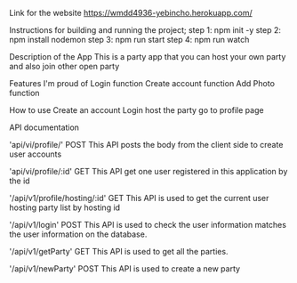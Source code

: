 Link for the website
https://wmdd4936-yebincho.herokuapp.com/

Instructions for building and running the project;
step 1: npm init -y step 2: npm install nodemon step 3: npm run start step 4: npm run watch

Description of the App
This is a party app that you can host your own party and also join other open party

Features I'm proud of
Login function
Create account function
Add Photo function

How to use
Create an account
Login
host the party
go to profile page

API documentation


'api/vi/profile/' POST This API posts the body from the client side to create user accounts 

'api/vi/profile/:id' GET This API get one user registered in this application by the id 

'/api/v1/profile/hosting/:id' GET This API is used to get the current user hosting party list by hosting id

'/api/v1/login' POST This API is used to check the user information matches the user information on the database. 

'/api/v1/getParty' GET This API is used to get all the parties. 

'/api/v1/newParty' POST This API is used to create a new party

